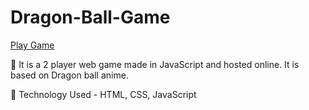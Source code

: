 # Dragon-Ball-Game

[Play Game](https://dragon-ball-game.netlify.app/)

🔰 It is a 2 player web game made in JavaScript and hosted online. It is based on Dragon ball anime.

🔰 Technology Used - HTML, CSS, JavaScript
